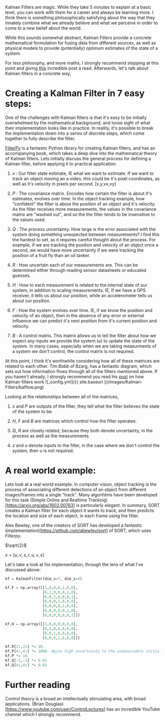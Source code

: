 

Kalman Filters are magic. While they take 5 minutes to explain at a basic level, you can work with them for a career and always be learning more. I think there is something philosophically satisfying about the way that they innately combine what we already believe and what we perceive in order to come to a new belief about the world.

While this sounds somewhat abstract, Kalman Filters provide a concrete mathematical formulation for fusing data from different sources, as well as physical models to provide (potentially) optimum estimates of the state of a system.

For less philosophy, and more maths, I strongly recommend stopping at this point and giving [this](https://www.bzarg.com/p/how-a-kalman-filter-works-in-pictures/) incredible post a read. Afterwards, let's talk about Kalman filters in a concrete way,  


Creating a Kalman Filter in 7 easy steps:
===============
One of the challenges with Kalman filters is that it's easy to be initially overwhelmed by the mathematical background, and loose sight of what their implementation looks like in practice. In reality, it's possible to break the implementation down into a series of discrete steps, which come together to fully describe the filter.


[FilterPy](https://filterpy.readthedocs.io/en/latest/) is a fantastic Python library for creating Kalman filters, and has an accompanying book, which takes a deep dive into the mathematical theory of Kalman filters. Lets initially discuss the general process for defining a Kalman filter, before applying it to practical application.


1. *x* :  Our filter state estimate, IE what we want to estimate. If we want to track an object moving an a video, this could be it's pixel coordinates, as well as it's velocity in pixels per second.
[x,y,vx,vy]

2. *P* : The covariance matrix. Encodes how certain the filter is about it's estimates, evolves over time. In the object tracking example, how "confident" the filter is about the position of an object and it's velocity.  As the filter receives more measurements, the values in the covariance matrix are "washed out", and so the the filter tends to be insensitive to the values used.

3. *Q* : The process uncertainty. How large is the error associated with the system doing something unexpected between measurements? I find this the hardest to set, as it requires careful thought about the process. For example, if we are tracking the position and velocity of an object once a second, we would have more uncertainty if we were tracking the position of a fruit fly than an oil tanker. 

4. *R* : How uncertain each of our measurements are. This can be determined either through reading sensor datasheets or educated guesses.

5. *H* : How to each measurement is related to the internal state of our system, in addition to scaling measurements. IE, If we have a GPS receiver, it tells us about our position, while an accelerometer tells us about our position.

6. *F* : How the system evolves over time. IE, if we know the position and velocity of an object, then in the absence of any error or external influence we can predict it's next position from it's current position and velocity.

7. *B* : A control matrix. This matrix allows us to tell the filter about how we expect any inputs we provide the system (*u*) to update the state of the system. In many cases, especially when we are taking measurments of a system we don't control, the control matrix is not required.



At this point, I think it's worthwhile considering how all of these matrices are related to each other.
*Tim Babb* of Bzarg, has a fantastic diagram, which sets out how information flows through all of the filters mentioned above. 
If you haven't already, I strongly recommend you read his [post](https://www.bzarg.com/p/how-a-kalman-filter-works-in-pictures/)  on how Kalman filters work 
![_config.yml]({{ site.baseurl }}/images/Kalman-Filters/kalflow.png)



Looking at the relationships between all of the matrices,

1. *x* and *P* are outputs of the filter, they tell what the filter believes the state of the system to be.

2. *H*, *F* and *B* are matrices which control how the filter operates.

3. *Q*, *R* are closely related, because they both denote uncertainty, in the process as well as the measurements.

4. *z* and *u* denote inputs to the filter, in the case where we don't control the system, then *u* is not required.



A real world example:
===============

Lets look at a real world example. In computer vision, object tracking is the process of associating different detections of an object from different images/frames into a single "track". Many algorihtms have been developed for this task (Simple Online and Realtime Tracking)[https://arxiv.org/abs/1602.00763] is particularly elegant.
In summary, SORT creates a Kalman filter for each object it wants to track, and then predicts the location and size of each object, in each frame using the filter. 

Alex Bewley, one of the creators of SORT has developed a fantastic (implementation)[https://github.com/abewley/sort] of SORT, which uses *Filterpy*.




$`\sqrt{2}`$

$x = [u, v, s, r, u, v, s]$


Let's take a look at his implementation, through the lens of what I've discussed above:



```python
kf = KalmanFilter(dim_x=7, dim_z=4)
```

```python
kf.F = np.array([[1,0,0,0,1,0,0],
                 [0,1,0,0,0,1,0],
                 [0,0,1,0,0,0,1],
                 [0,0,0,1,0,0,0], 
                 [0,0,0,0,1,0,0],
                 [0,0,0,0,0,1,0],
                 [0,0,0,0,0,0,1]])
```

```python
kf.H = np.array([[1,0,0,0,0,0,0],
                 [0,1,0,0,0,0,0],
                 [0,0,1,0,0,0,0],
                 [0,0,0,1,0,0,0]])
```

```python
kf.R[2:,2:] *= 10.
kf.P[4:,4:] *= 1000. #give high uncertainty to the unobservable initial velocities
kf.P *= 10.
kf.Q[-1,-1] *= 0.01
kf.Q[4:,4:] *= 0.01
```


Further reading
===============
Control theory is a broad an intellectually stimulating area, with broad applications.  (Brian Douglas)[https://www.youtube.com/user/ControlLectures] has an incredible YouTube channel which I strongly recommend. 

